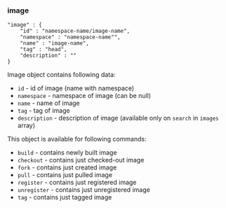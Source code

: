 ### image

	"image" : {
		"id" : "namespace-name/image-name",
		"namespace" : "namespace-name"",
		"name" : "image-name",
		"tag" : "head",
		"description" : ""
	}

Image object contains following data:

* `id` - id of image (name with namespace)
* `namespace` - namespace of image (can be null)
* `name` - name of image
* `tag` - tag of image
* `description` - description of image (available only on `search` in `images` array)

This object is available for following commands:

* `build` - contains newly built image
* `checkout` - contains just checked-out image
* `fork` - contains just created image
* `pull` - contains just pulled image
* `register` - contains just registered image
* `unregister` - contains just unregistered image
* `tag` - contains just tagged image